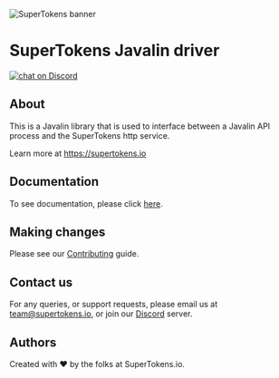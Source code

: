 
![SuperTokens banner](https://raw.githubusercontent.com/supertokens/supertokens-logo/master/images/Artboard%20%E2%80%93%2027%402x.png)

# SuperTokens Javalin driver

<a href="https://supertokens.io/discord">
<img src="https://img.shields.io/discord/603466164219281420.svg?logo=discord"
    alt="chat on Discord"></a>
    
## About
This is a Javalin library that is used to interface between a Javalin API process and the SuperTokens http service.

Learn more at https://supertokens.io

## Documentation
To see documentation, please click [here](https://supertokens.io/docs/javalin/installation).

## Making changes
Please see our [Contributing](https://github.com/supertokens/supertokens-javalin/blob/master/CONTRIBUTING.md) guide.

## Contact us
For any queries, or support requests, please email us at team@supertokens.io, or join our [Discord](supertokens.io/discord) server.

## Authors
Created with :heart: by the folks at SuperTokens.io.
